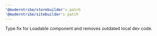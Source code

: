 ```yaml
---
'@moderntribe/storebuilder': patch
'@moderntribe/sitebuilder': patch
---
```


Type fix for Loadable component and removes outdated local dev code.
